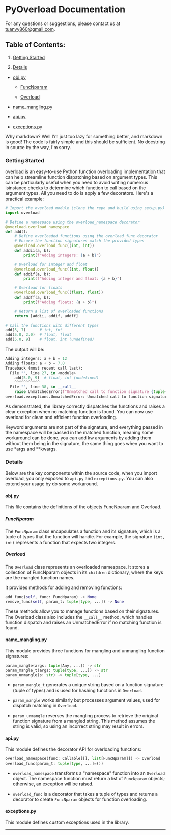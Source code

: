 # PyOverload Documentation

For any questions or suggestions, please contact us at tuanvy860@gmail.com.

## Table of Contents:

1. [Getting Started](#getting-started)

2. [Details](#details)

- [obj.py](#objpy)

    - [FuncNparam](#funcnparam)

    - [Overload](#overload)


- [name_mangling.py](#name_manglingpy)

- [api.py](#apipy)

- [exceptions.py](#exceptionspy)

Why markdown? Well I'm just too lazy for something better, and markdown is good! The code is fairly simple and this should be sufficient. No docstring in source by the way, I'm sorry.

### Getting Started

overload is an easy-to-use Python function overloading implementation that can help streamline function dispatching based on argument types. This can be particularly useful when you need to avoid writing numerous isinstance checks to determine which function to call based on the argument types. All you need to do is apply a few decorators. Here's a practical example:

```py
# Import the overload module (clone the repo and build using setup.py)
import overload

# Define a namespace using the overload_namespace decorator
@overload.overload_namespace
def add():
    # Define overloaded functions using the overload_func decorator
    # Ensure the function signatures match the provided types
    @overload.overload_func((int, int))
    def addii(a, b):
        print(f"Adding integers: {a + b}")

    # Overload for integer and float
    @overload.overload_func((int, float))
    def addif(a, b):
        print(f"Adding integer and float: {a + b}")

    # Overload for floats
    @overload.overload_func((float, float))
    def addff(a, b):
        print(f"Adding floats: {a + b}")

    # Return a list of overloaded functions
    return [addii, addif, addff]

# Call the functions with different types
add(5, 7)      # int, int
add(5.0, 2.0)  # float, float
add(5.0, 9)    # float, int (undefined)
```

The output will be:

```py
Adding integers: a + b = 12
Adding floats: a + b = 7.0
Traceback (most recent call last):
  File "", line 27, in <module>
    add(5.0, 9)  # float, int (undefined)
    ^^^^^^^^^^^
  File "", line 38, in __call__
    raise UnmatchedError(f"Unmatched call to function signature {tuple(t.__name__ for t in (param_unmangle(mangled)))}")
overload.exceptions.UnmatchedError: Unmatched call to function signature ('float', 'int')
```

As demonstrated, the library correctly dispatches the functions and raises a clear exception when no matching function is found. You can now use overload for clean and efficient function overloading.

Keyword arguments are not part of the signature, and everything passed in the namespace will be passed in the matched function, meaning some workaround can be done, you can add kw arguments by adding them without them being in the signature, the same thing goes when you want to use \*args and \*\*kwargs.

### Details

Below are the key components within the source code, when you import overload, you only exposed to `api.py` and `exceptions.py`. You can also extend your usage by do some workaround.

#### obj.py

This file contains the definitions of the objects FuncNparam and Overload.

##### FuncNparam

The `FuncNparam` class encapsulates a function and its signature, which is a tuple of types that the function will handle. For example, the signature `(int, int)` represents a function that expects two integers.

##### Overload

The `Overload` class represents an overloaded namespace. It stores a collection of FuncNparam objects in its `children` dictionary, where the keys are the mangled function names.

It provides methods for adding and removing functions:

```py
add_func(self, func: FuncNparam) -> None
remove_func(self, param_t: tuple[type, ...]) -> None
```

These methods allow you to manage functions based on their signatures. The Overload class also includes the `__call__` method, which handles function dispatch and raises an UnmatchedError if no matching function is found.

#### name_mangling.py

This module provides three functions for mangling and unmangling function signatures:

```py
param_mangle(args: tuple[Any, ...]) -> str
param_mangle_t(args: tuple[type, ...]) -> str
param_unmangle(s: str) -> tuple[type, ...]
```

- `param_mangle_t` generates a unique string based on a function signature (tuple of types) and is used for hashing functions in `Overload`.

- `param_mangle` works similarly but processes argument values, used for dispatch matching in `Overload`.

- `param_unmangle` reverses the mangling process to retrieve the original function signature from a mangled string. This method assumes the string is valid, so using an incorrect string may result in errors.


#### api.py

This module defines the decorator API for overloading functions:

```py
overload_namespace(func: Callable[[], list[FuncNparam]]) -> Overload
overload_func(param_t: tuple[type, ...]=())
```

- `overload_namespace` transforms a "namespace" function into an `Overload` object. The namespace function must return a list of `FuncNparam` objects; otherwise, an exception will be raised.

- `overload_func` is a decorator that takes a tuple of types and returns a decorator to create `FuncNparam` objects for function overloading.


#### exceptions.py

This module defines custom exceptions used in the library.


---
